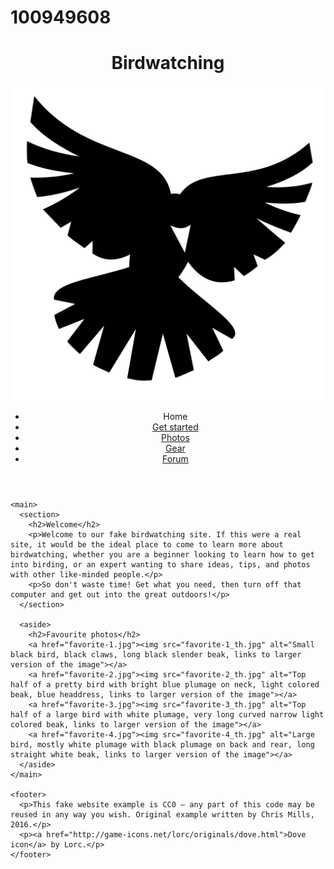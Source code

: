# 100949608
<!DOCTYPE html>
<html lang="en">
  <head>
    <meta charset="utf-8">
    <title>Birdwatching</title>
    <link href="https://fonts.googleapis.com/css?family=Roboto+Condensed:300%7CCinzel+Decorative:700" rel="stylesheet">
    <link rel="stylesheet" href="style.css">
    <!--[if lt IE 9]>
      <script src="https://cdnjs.cloudflare.com/ajax/libs/html5shiv/3.7.3/html5shiv.js"></script>
    <![endif]-->
  </head>

  <body>
    <header>
      <h1>Birdwatching</h1>
      <img src="dove.png" alt="a simple dove logo">
      <nav>
        <ul>
          <li><span>Home</span></li>
          <li><a href="#">Get started</a></li>
          <li><a href="#">Photos</a></li>
          <li><a href="#">Gear</a></li>
          <li><a href="#">Forum</a></li>
        </ul>
      </nav>
    </header>

    <main>
      <section>
        <h2>Welcome</h2>
        <p>Welcome to our fake birdwatching site. If this were a real site, it would be the ideal place to come to learn more about birdwatching, whether you are a beginner looking to learn how to get into birding, or an expert wanting to share ideas, tips, and photos with other like-minded people.</p>
        <p>So don't waste time! Get what you need, then turn off that computer and get out into the great outdoors!</p>
      </section>

      <aside>
        <h2>Favourite photos</h2>
        <a href="favorite-1.jpg"><img src="favorite-1_th.jpg" alt="Small black bird, black claws, long black slender beak, links to larger version of the image"></a>
        <a href="favorite-2.jpg"><img src="favorite-2_th.jpg" alt="Top half of a pretty bird with bright blue plumage on neck, light colored beak, blue headdress, links to larger version of the image"></a>
        <a href="favorite-3.jpg"><img src="favorite-3_th.jpg" alt="Top half of a large bird with white plumage, very long curved narrow light colored beak, links to larger version of the image"></a>
        <a href="favorite-4.jpg"><img src="favorite-4_th.jpg" alt="Large bird, mostly white plumage with black plumage on back and rear, long straight white beak, links to larger version of the image"></a>
      </aside>
    </main>

    <footer>
      <p>This fake website example is CC0 — any part of this code may be reused in any way you wish. Original example written by Chris Mills, 2016.</p>
      <p><a href="http://game-icons.net/lorc/originals/dove.html">Dove icon</a> by Lorc.</p>
    </footer>
  </body>
</html>